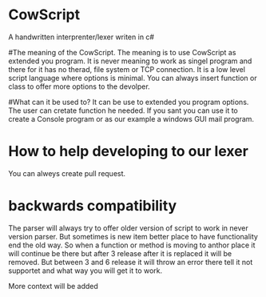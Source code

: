 # CowScript
A handwritten interprenter/lexer writen in c#

#The meaning of the CowScript.
The meaning is to use CowScript as extended you program. It is never meaning to work as singel program and there for it has no therad, file system or TCP connection. It is a low level script language where options is minimal. You can always insert function or class to offer more options to the devolper.

#What can it be used to?
It can be use to extended you program options. The user can cretate function he needed. If you sant you can use it to create a Console program or as our example a windows GUI mail program. 

# How to help developing to our lexer
You can alweys create pull request. 

# backwards compatibility

The parser will always try to offer older version of script to work in never version parser. But sometimes is new item better place to have functionality end the old way. So when a function or method is moving to anthor place it will continue be there but after 3 release after it is replaced it will be removed. But between 3 and 6 release it will throw an error there tell it not supportet and what way you will get it to work.

More context will be added
